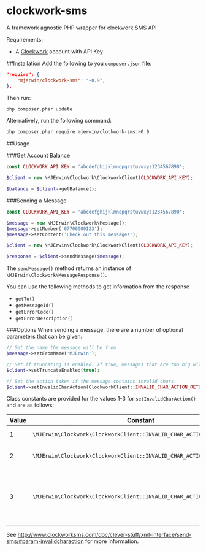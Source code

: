 clockwork-sms
=============

A framework agnostic PHP wrapper for clockwork SMS API

Requirements:
* A [Clockwork](http://clockworksms.com) account with API Key

##Installation
Add the following to you ```composer.json``` file:
```json
"require": {
    "mjerwin/clockwork-sms": "~0.9",
},
```
Then run:
```bash
php composer.phar update
```

Alternatively, run the following command:
```bash
php composer.phar require mjerwin/clockwork-sms:~0.9
```

##Usage

###Get Account Balance
```php
const CLOCKWORK_API_KEY = 'abcdefghijklmnopqrstuvwxyz1234567890';

$client = new \MJErwin\Clockwork\ClockworkClient(CLOCKWORK_API_KEY);

$balance = $client->getBalance();
```

###Sending a Message
```php
const CLOCKWORK_API_KEY = 'abcdefghijklmnopqrstuvwxyz1234567890';

$message = new \MJErwin\Clockwork\Message();
$message->setNumber('07700900123');
$message->setContent('Check out this message!');

$client = new \MJErwin\Clockwork\ClockworkClient(CLOCKWORK_API_KEY);

$response = $client->sendMessage($message);
```

The ```sendMessage()``` method returns an instance of ```\MJErwin\Clockwork\MessageResponse()```.

You can use the following methods to get information from the response
* ```getTo()```
* ```getMessageId()```
* ```getErrorCode()```
* ```getErrorDescription()```

###Options
When sending a message, there are a number of optional parameters that can be given:
```php
// Set the name the message will be from
$message->setFromName('MJErwin');

// Set if truncating is enabled. If true, messages that are too big will be truncated
$client->setTruncateEnabled(true);

// Set the action taken if the message contains invalid chars.
$client->setInvalidCharAction(ClockworkClient::INVALID_CHAR_ACTION_RETURN_ERROR);
```
Class constants are provided for the values 1-3 for ```setInvalidCharAction()``` and are as follows:

Value | Constant | Description
--- | --- | ---
1 | ```\MJErwin\Clockwork\ClockworkClient::INVALID_CHAR_ACTION_RETURN_ERROR``` | Return an error
2 | ```\MJErwin\Clockwork\ClockworkClient::INVALID_CHAR_ACTION_REMOVE_CHARS``` | Remove the invalid characters
3 | ```\MJErwin\Clockwork\ClockworkClient::INVALID_CHAR_ACTION_REPLACE_CHARS``` | Replace invalid characters where possible, remove the rest

See http://www.clockworksms.com/doc/clever-stuff/xml-interface/send-sms/#param-invalidcharaction for more information.